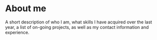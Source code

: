 # About me
A short description of who I am, what skills I have acquired over the last year, a list of on-going projects, as well as my contact information and experience. 
